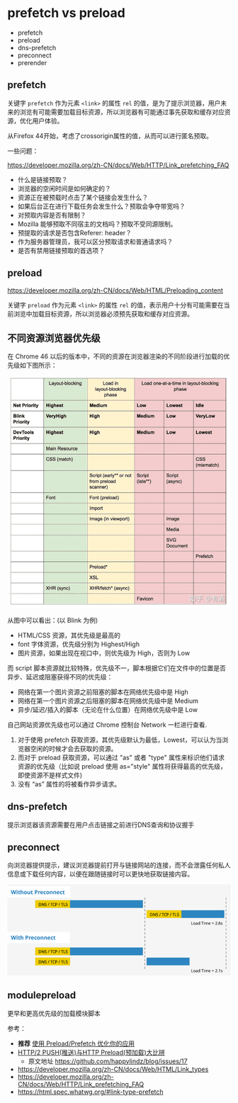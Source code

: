 # prefetch vs preload

- prefetch
- preload
- dns-prefetch
- preconnect
- prerender

## prefetch

关键字 `prefetch` 作为元素 `<link>`  的属性 `rel` 的值，是为了提示浏览器，用户未来的浏览有可能需要加载目标资源，所以浏览器有可能通过事先获取和缓存对应资源，优化用户体验。

从Firefox 44开始，考虑了crossorigin属性的值，从而可以进行匿名预取。

一些问题：

https://developer.mozilla.org/zh-CN/docs/Web/HTTP/Link_prefetching_FAQ

- 什么是链接预取？
- 浏览器的空闲时间是如何确定的？
- 资源正在被预载时点击了某个链接会发生什么？
- 如果后台正在进行下载任务会发生什么？预取会争夺带宽吗？
- 对预取内容是否有限制？
- Mozilla 能够预取不同宿主的文档吗？预取不受同源限制。
- 预提取的请求是否包含Referer: header？
- 作为服务器管理员，我可以区分预取请求和普通请求吗？
- 是否有禁用链接预取的首选项？

## preload

https://developer.mozilla.org/zh-CN/docs/Web/HTML/Preloading_content

关键字 `preload` 作为元素 `<link>` 的属性 `rel` 的值，表示用户十分有可能需要在当前浏览中加载目标资源，所以浏览器必须预先获取和缓存对应资源。

## 不同资源浏览器优先级

在 Chrome 46 以后的版本中，不同的资源在浏览器渲染的不同阶段进行加载的优先级如下图所示：

![Priority](./img/priority.jpg)

从图中可以看出：(以 Blink 为例)

- HTML/CSS 资源，其优先级是最高的
- font 字体资源，优先级分别为 Highest/High
- 图片资源，如果出现在视口中，则优先级为 High，否则为 Low

而 script 脚本资源就比较特殊，优先级不一，脚本根据它们在文件中的位置是否异步、延迟或阻塞获得不同的优先级：

- 网络在第一个图片资源之前阻塞的脚本在网络优先级中是 High
- 网络在第一个图片资源之后阻塞的脚本在网络优先级中是 Medium
- 异步/延迟/插入的脚本（无论在什么位置）在网络优先级中是 Low

自己网站资源优先级也可以通过 Chrome 控制台 Network 一栏进行查看.

1. 对于使用 prefetch 获取资源，其优先级默认为最低，Lowest，可以认为当浏览器空闲的时候才会去获取的资源。
2. 而对于 preload 获取资源，可以通过 "as" 或者 "type" 属性来标识他们请求资源的优先级（比如说 preload 使用 as="style" 属性将获得最高的优先级，即使资源不是样式文件)
3. 没有 “as” 属性的将被看作异步请求。

## dns-prefetch

提示浏览器该资源需要在用户点击链接之前进行DNS查询和协议握手

## preconnect

向浏览器提供提示，建议浏览器提前打开与链接网站的连接，而不会泄露任何私人信息或下载任何内容，以便在跟随链接时可以更快地获取链接内容。

![preconnect](./img/preconnect.png)

## modulepreload

更早和更高优先级的加载模块脚本


参考：

- **推荐** [使用 Preload/Prefetch 优化你的应用](https://zhuanlan.zhihu.com/p/48521680)
- [HTTP/2 PUSH(推送)与HTTP Preload(预加载)大比拼](http://ddrv.cn/a/17872)
  - 原文地址 https://github.com/happylindz/blog/issues/17
- https://developer.mozilla.org/zh-CN/docs/Web/HTML/Link_types
- https://developer.mozilla.org/zh-CN/docs/Web/HTTP/Link_prefetching_FAQ
- https://html.spec.whatwg.org/#link-type-prefetch

